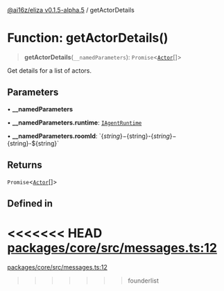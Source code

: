 [@ai16z/eliza v0.1.5-alpha.5](../index.md) / getActorDetails

# Function: getActorDetails()

> **getActorDetails**(`__namedParameters`): `Promise`\<[`Actor`](../interfaces/Actor.md)[]\>

Get details for a list of actors.

## Parameters

• **\_\_namedParameters**

• **\_\_namedParameters.runtime**: [`IAgentRuntime`](../interfaces/IAgentRuntime.md)

• **\_\_namedParameters.roomId**: \`$\{string\}-$\{string\}-$\{string\}-$\{string\}-$\{string\}\`

## Returns

`Promise`\<[`Actor`](../interfaces/Actor.md)[]\>

## Defined in

<<<<<<< HEAD
[packages/core/src/messages.ts:12](https://github.com/ai16z/eliza/blob/main/packages/core/src/messages.ts#L12)
=======
[packages/core/src/messages.ts:12](https://github.com/konstantine25b/eliza/blob/main/packages/core/src/messages.ts#L12)
>>>>>>> founderlist
